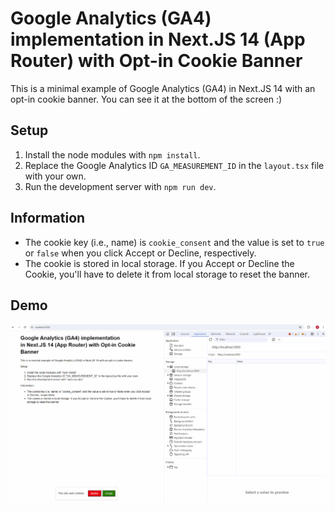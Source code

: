 # Google Analytics (GA4) implementation in Next.JS 14 (App Router) with Opt-in Cookie Banner

This is a minimal example of Google Analytics (GA4) in Next.JS 14 with an opt-in cookie banner.
You can see it at the bottom of the screen :)

## Setup

1. Install the node modules with `npm install`.
2. Replace the Google Analytics ID `GA_MEASUREMENT_ID` in the `layout.tsx` file with your own.
3. Run the development server with `npm run dev`.

## Information

- The cookie key (i.e., name) is `cookie_consent` and the value is set to `true` or `false` when you click Accept or Decline, respectively.
- The cookie is stored in local storage. If you Accept or Decline the Cookie, you'll have to delete it from local storage to reset the banner.

## Demo

![Demo](public/demo.gif)
